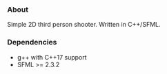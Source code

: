 ### About
Simple 2D third person shooter. Written in C++/SFML.

### Dependencies
- g++ with C++17 support
- SFML >= 2.3.2

